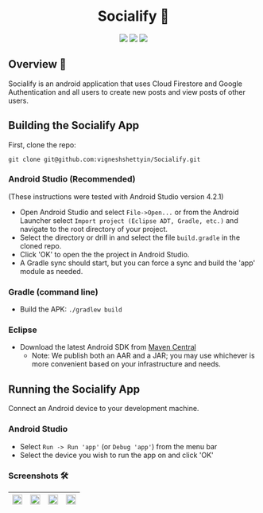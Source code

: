 <h1 align="center">Socialify 💬 </h1>

<p align="center">
<img src="https://img.shields.io/badge/Built%20using-Android Studio-1f425f.svg">
<img src="https://travis-ci.org/fossasia/badge-magic-android.svg?branch=development">
<img src="https://img.shields.io/badge/Made%20with-Kotlin-1f425f.svg">
</p>

## Overview 📝
Socialify is an android application that uses Cloud Firestore and Google Authentication and all users to create new posts and view posts of other users.

## Building the Socialify App

First, clone the repo:

`git clone git@github.com:vigneshshettyin/Socialify.git`

### Android Studio (Recommended)

(These instructions were tested with Android Studio version 4.2.1)

* Open Android Studio and select `File->Open...` or from the Android Launcher select `Import project (Eclipse ADT, Gradle, etc.)` and navigate to the root directory of your project.
* Select the directory or drill in and select the file `build.gradle` in the cloned repo.
* Click 'OK' to open the the project in Android Studio.
* A Gradle sync should start, but you can force a sync and build the 'app' module as needed.

### Gradle (command line)

* Build the APK: `./gradlew build`

### Eclipse

* Download the latest Android SDK from [Maven Central](http://repo1.maven.org/maven2/io/keen/keen-client-api-android)
  * Note: We publish both an AAR and a JAR; you may use whichever is more convenient based on your infrastructure and needs.


## Running the Socialify App

Connect an Android device to your development machine.

### Android Studio

* Select `Run -> Run 'app'` (or `Debug 'app'`) from the menu bar
* Select the device you wish to run the app on and click 'OK'

### Screenshots 🛠️
|<img src="https://res.cloudinary.com/vigneshshettyin/image/upload/v1623174663/isilcejolf2aq0cltaa2.png" width="100%" > | <img src="https://res.cloudinary.com/vigneshshettyin/image/upload/v1623175054/hgacn5k5keusbz5ddwdz.png" width="100%">|<img src="https://res.cloudinary.com/vigneshshettyin/image/upload/v1623174722/xtt8tmswfzwcorpprxbv.png" width="100%">| <img src="https://res.cloudinary.com/vigneshshettyin/image/upload/v1623174746/zmq7qzmpiv5bw1toness.png" width="100%">|
|:-------------------------:|:-------------------------:|:-------------------------:|:-------------------------:|
